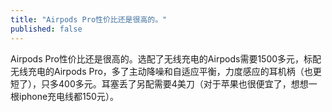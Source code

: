 ```yaml
---
title: "Airpods Pro性价比还是很高的。"
published: false
---
```

Airpods Pro性价比还是很高的。选配了无线充电的Airpods需要1500多元，标配无线充电的Airpods Pro，多了主动降噪和自适应平衡，力度感应的耳机柄（也更短了），只多400多元。耳塞丢了另配需要4美刀（对于苹果也很便宜了，想想一根iphone充电线都150元）。

